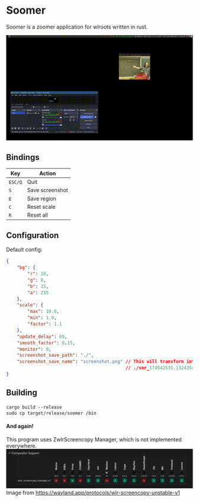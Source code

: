 # Soomer
Soomer is a zoomer application for wlroots written in rust.

![demo](demo.gif)

## Bindings
| Key     | Action          |
|---------|-----------------|
| `ESC/Q` | Quit            |
|   `S`   | Save screenshot |
|   `E`   | Save region     |
|   `C`   | Reset scale     |
|   `R`   | Reset all       |

## Configuration
Default config:
```json
{
    "bg": {
        "r": 10,
        "g": 0,
        "b": 15,
        "a": 255
    },
    "scale": {
        "max": 10.0,
        "min": 1.0,
        "factor": 1.1
    },
    "update_delay": 60,
    "smooth_factor": 0.15,
    "monitor": 0,
    "screenshot_save_path": "./",
    "screenshot_save_name": "screenshot.png" // This will transform into something like
                                             // ./smr_174542535.13243545_screenshot.png
}
```

## Building
```
cargo build --release
sudo cp target/release/soomer /bin
```

#### And again!
This program uses ZwlrScreencopy Manager, which is not implemented everywhere.
![protocol](protocol.jpg)
Image from https://wayland.app/protocols/wlr-screencopy-unstable-v1

